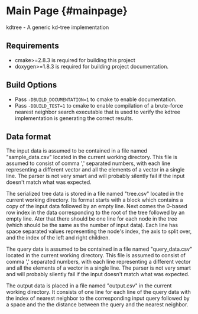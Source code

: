 Main Page {#mainpage}
=========

kdtree - A generic kd-tree implementation

## Requirements

- cmake>=2.8.3 is required for building this project
- doxygen>=1.8.3 is required for building project documentation. 

## Build Options

 - Pass `-DBUILD_DOCUMENTATION=1` to cmake to enable documentation.
 - Pass `-DBUILD_TEST=1` to cmake to enable compilation of a brute-force nearest neighbor search executable that is used to verify the kdtree implementation is generating the correct results.

## Data format
The input data is assumed to be contained in a file named "sample_data.csv" located in the current working directory. This file is assumed to consist of comma ',' separated numbers, with each line representing a different vector and all the elements of a vector in a single line. The parser is not very smart and will probably silently fail if the input doesn't match what was expected.

The serialized tree data is stored in a file named "tree.csv" located in the current working directory. Its format starts with a block which contains a copy of the input data followed by an empty line. Next comes the 0-based row index in the data corresponding to the root of the tree followed by an empty line. Ater that there should be one line for each node in the tree (which should be the same as the number of input data). Each line has space separated values representing the node's index, the axis to split over, and the index of the left and right children.

The query data is assumed to be contained in a file named "query_data.csv" located in the current working directory. This file is assumed to consist of comma ',' separated numbers, with each line representing a different vector and all the elements of a vector in a single line. The parser is not very smart and will probably silently fail if the input doesn't match what was expected.

The output data is placed in a file named "output.csv" in the current working directory. It consists of one line for each line of the query data with the index of nearest neighbor to the corresponding input query followed by a space and the the distance between the query and the nearest neighbor.

